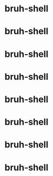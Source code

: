 # bruh-shell
# bruh-shell
# bruh-shell
# bruh-shell
# bruh-shell
# bruh-shell
# bruh-shell
# bruh-shell
